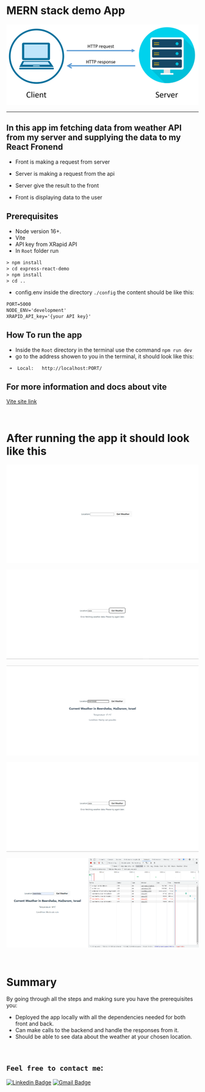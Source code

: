 # MERN stack demo App

![plot](./screenshots/diagram.png) 

<hr>

## In this app im fetching data from weather API from my server and supplying the data to my React Fronend

-  Front is making a request from server

-  Server is making a request from the api

-  Server give the result to the front

-  Front is displaying data to the user



## Prerequisites
* Node version 16+.
* Vite
* API key from XRapid API
* In `Root` folder run 
```
> npm install
> cd express-react-demo
> npm install
> cd ..
```
* config.env inside the directory `./config` the content should be like this:

```
PORT=5000
NODE_ENV='development'
XRAPID_API_key='{your API key}'
```


## How To run the app

- Inside the `Root` directory in the terminal use the command ```npm run dev```
- go to the address showen to you in the terminal, it should look like this:  
```
 ➜  Local:   http://localhost:PORT/ 
```



## For more information and docs about vite
[Vite site link ](https://vitejs.dev/)

<br>

# After running the app it should look like this
![plot](./screenshots/screenshot0.png) 

![plot](./screenshots/screenshot2.png) 

![plot](./screenshots/screenshot1.png) 

![plot](./screenshots/screenshot2.png) 


![plot](./screenshots/screenshot3.png) 


<br>


# Summary
By going through all the steps and making sure you have the prerequisites you:
- Deployed the app locally with all the dependencies needed for both front and back.
- Can make calls to the backend and handle the responses from it.
- Should be able to see data about the weather at your chosen location.

<br>

## `Feel free to contact me`:


[![Linkedin Badge](https://img.shields.io/badge/-Elad%20Harel-blue?style=flat-square&logo=Linkedin&logoColor=white&link&=https://www.linkedin.com/in/elad-harel-06ab61183/)](https://www.linkedin.com/in/elad-harel-06ab61183/)
[![Gmail Badge](https://img.shields.io/badge/-Eladjmc88@gmail.com-c14438?style=flat-square&logo=Gmail&logoColor=white&link=mailto:Eladjmc88@gmail.com)](mailto:benben95939@gmail.com)
